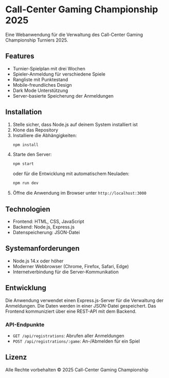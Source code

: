 # Call-Center Gaming Championship 2025

Eine Webanwendung für die Verwaltung des Call-Center Gaming Championship Turniers 2025.

## Features

- Turnier-Spielplan mit drei Wochen
- Spieler-Anmeldung für verschiedene Spiele
- Rangliste mit Punktestand
- Mobile-freundliches Design
- Dark Mode Unterstützung
- Server-basierte Speicherung der Anmeldungen

## Installation

1. Stelle sicher, dass Node.js auf deinem System installiert ist
2. Klone das Repository
3. Installiere die Abhängigkeiten:
   ```bash
   npm install
   ```
4. Starte den Server:
   ```bash
   npm start
   ```
   oder für die Entwicklung mit automatischem Neuladen:
   ```bash
   npm run dev
   ```
5. Öffne die Anwendung im Browser unter `http://localhost:3000`

## Technologien

- Frontend: HTML, CSS, JavaScript
- Backend: Node.js, Express.js
- Datenspeicherung: JSON-Datei

## Systemanforderungen

- Node.js 14.x oder höher
- Moderner Webbrowser (Chrome, Firefox, Safari, Edge)
- Internetverbindung für die Server-Kommunikation

## Entwicklung

Die Anwendung verwendet einen Express.js-Server für die Verwaltung der Anmeldungen. Die Daten werden in einer JSON-Datei gespeichert. Das Frontend kommuniziert über eine REST-API mit dem Backend.

### API-Endpunkte

- `GET /api/registrations`: Abrufen aller Anmeldungen
- `POST /api/registrations/:game`: An-/Abmelden für ein Spiel

## Lizenz

Alle Rechte vorbehalten © 2025 Call-Center Gaming Championship 